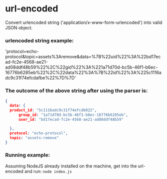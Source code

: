 # url-encoded
Convert urlencoded string ('application/x-www-form-urlencoded') into valid JSON object.

### urlencoded string example: 
'protocol=echo-protocol&topic=assets%3Aremove&data=%7B%22uid%22%3A%22bd17ecad-fc2e-4568-ae21-ad08ddf48b59%22%2C%22gid%22%3A%221a71d70d-bc5b-46f1-b6ec-16776b6285eb%22%2C%22data%22%3A%7B%22id%22%3A%225c1116adc9c31f74efcdafbe%22%7D%7D'

### The outcome of the above string after using the parser is: 
```json
{
  data: {
  product_id: "5c1116adc9c31f74efcdb022",
      group_id: "1a71d70d-bc5b-46f1-b6ec-16776b6285eb",
      user_id: "bd17ecad-fc2e-4568-ae21-ad08ddf48b59"

  },
  protocol: "echo-protocol",
  topic: "assets:remove"
}
```

### Running example:
Assuming NodeJS already installed on the machine, get into the url-encoded and run:  ``` node index.js ```
